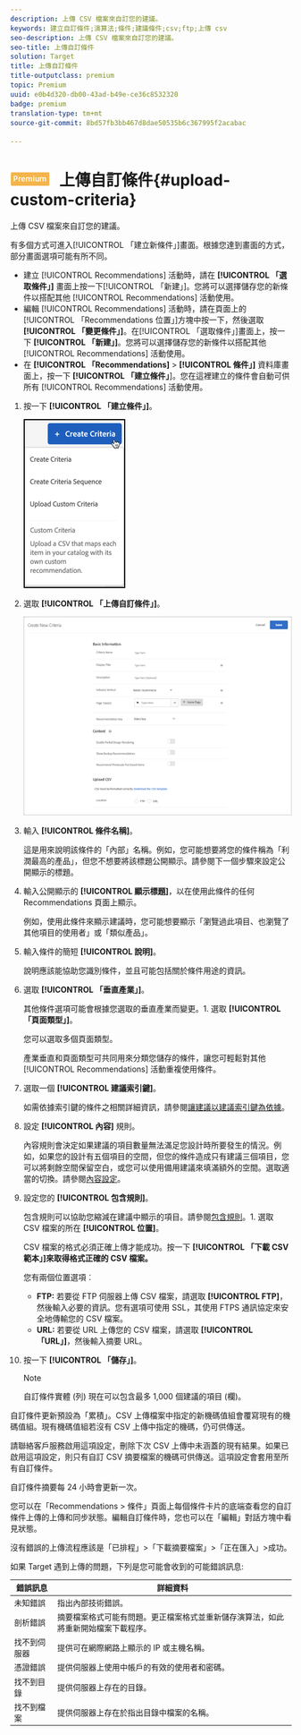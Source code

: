```yaml
---
description: 上傳 CSV 檔案來自訂您的建議。
keywords: 建立自訂條件;演算法;條件;建議條件;csv;ftp;上傳 csv
seo-description: 上傳 CSV 檔案來自訂您的建議。
seo-title: 上傳自訂條件
solution: Target
title: 上傳自訂條件
title-outputclass: premium
topic: Premium
uuid: e0b4d320-db00-43ad-b49e-ce36c8532320
badge: premium
translation-type: tm+mt
source-git-commit: 8bd57fb3bb467d8dae50535b6c367995f2acabac

---
```



# ![PREMIUM](/help/assets/premium.png) 上傳自訂條件{#upload-custom-criteria}

上傳 CSV 檔案來自訂您的建議。

有多個方式可進入[!UICONTROL 「建立新條件」]畫面。根據您達到畫面的方式，部分畫面選項可能有所不同。

* 建立 [!UICONTROL Recommendations] 活動時，請在 **[!UICONTROL 「選取條件」]** 畫面上按一下[!UICONTROL 「新建」]。您將可以選擇儲存您的新條件以搭配其他 [!UICONTROL Recommendations] 活動使用。
* 編輯 [!UICONTROL Recommendations] 活動時，請在頁面上的[!UICONTROL 「Recommendations 位置」]方塊中按一下，然後選取 **[!UICONTROL 「變更條件」]**。在[!UICONTROL 「選取條件」]畫面上，按一下 **[!UICONTROL 「新建」]**。您將可以選擇儲存您的新條件以搭配其他 [!UICONTROL Recommendations] 活動使用。
* 在 **[!UICONTROL 「Recommendations]** &gt; **[!UICONTROL 條件」]** 資料庫畫面上，按一下 **[!UICONTROL 「建立條件」**]。您在這裡建立的條件會自動可供所有 [!UICONTROL Recommendations] 活動使用。

1. 按一下 **[!UICONTROL 「建立條件」]**。

   ![建立新條件](/help/c-recommendations/c-algorithms/assets/button_CreateCriteria_new.png)

1. 選取 **[!UICONTROL 「上傳自訂條件」]**。

   ![](assets/CreateNewCriteria_csv.png)

1. 輸入 **[!UICONTROL 條件名稱]**。

   這是用來說明該條件的「內部」名稱。例如，您可能想要將您的條件稱為「利潤最高的產品」，但您不想要將該標題公開顯示。請參閱下一個步驟來設定公開顯示的標題。
1. 輸入公開顯示的 **[!UICONTROL 顯示標題]**，以在使用此條件的任何 Recommendations 頁面上顯示。

   例如，使用此條件來顯示建議時，您可能想要顯示「瀏覽過此項目、也瀏覽了其他項目的使用者」或「類似產品」。
1. 輸入條件的簡短 **[!UICONTROL 說明]**。

   說明應該能協助您識別條件，並且可能包括關於條件用途的資訊。
1. 選取 **[!UICONTROL 「垂直產業」]**。

   其他條件選項可能會根據您選取的垂直產業而變更。1. 選取 **[!UICONTROL 「頁面類型」]**。

   您可以選取多個頁面類型。

   產業垂直和頁面類型可共同用來分類您儲存的條件，讓您可輕鬆對其他 [!UICONTROL Recommendations] 活動重複使用條件。
1. 選取一個 **[!UICONTROL 建議索引鍵]**。

   如需依據索引鍵的條件之相關詳細資訊，請參閱[讓建議以建議索引鍵為依據](../../c-recommendations/c-algorithms/create-new-algorithm.md#task_2B0ED54AFBF64C56916B6E1F4DC0DC3B)。
1. 設定 **[!UICONTROL 內容]** 規則。

   內容規則會決定如果建議的項目數量無法滿足您設計時所要發生的情況。例如，如果您的設計有五個項目的空間，但您的條件造成只有建議三個項目，您可以將剩餘空間保留空白，或您可以使用備用建議來填滿額外的空間。選取適當的切換。請參閱[內容設定](../../c-recommendations/c-algorithms/create-new-algorithm.md#concept_BC16005C7A1E4F1A87E33D16221F4A96)。
1. 設定您的 **[!UICONTROL 包含規則]**。

   包含規則可以協助您縮減在建議中顯示的項目。請參閱[包含規則](../../c-recommendations/c-algorithms/create-new-algorithm.md#task_28DB20F968B1451481D8E51BAF947079)。1. 選取 CSV 檔案的所在 **[!UICONTROL 位置]**。

   CSV 檔案的格式必須正確上傳才能成功。按一下 **[!UICONTROL 「下載 CSV 範本」]來取得格式正確的 CSV 檔案。**

   您有兩個位置選項︰

   * **FTP:** 若要從 FTP 伺服器上傳 CSV 檔案，請選取 **[!UICONTROL FTP]**，然後輸入必要的資訊。您有選項可使用 SSL，其使用 FTPS 通訊協定來安全地傳輸您的 CSV 檔案。
   * **URL:** 若要從 URL 上傳您的 CSV 檔案，請選取 **[!UICONTROL 「URL」]**，然後輸入摘要 URL。

1. 按一下 **[!UICONTROL 「儲存」]**。

   >[!NOTE]
   >
   >自訂條件實體 (列) 現在可以包含最多 1,000 個建議的項目 (欄)。

自訂條件更新預設為「累積」。CSV 上傳檔案中指定的新機碼值組會覆寫現有的機碼值組。現有機碼值組若沒有 CSV 上傳中指定的機碼，仍可供傳送。

請聯絡客戶服務啟用這項設定，刪除下次 CSV 上傳中未涵蓋的現有結果。如果已啟用這項設定，則只有自訂 CSV 摘要檔案的機碼可供傳送。這項設定會套用至所有自訂條件。

自訂條件摘要每 24 小時會更新一次。

您可以在「Recommendations &gt; 條件」頁面上每個條件卡片的底端查看您的自訂條件上傳的上傳和同步狀態。編輯自訂條件時，您也可以在「編輯」對話方塊中看見狀態。

沒有錯誤的上傳流程應該是「已排程」&gt;「下載摘要檔案」&gt;「正在匯入」&gt;成功。

如果 Target 遇到上傳的問題，下列是您可能會收到的可能錯誤訊息:

| 錯誤訊息 | 詳細資料 |
|--- |--- |
| 未知錯誤 | 指出內部技術錯誤。 |
| 剖析錯誤 | 摘要檔案格式可能有問題。更正檔案格式並重新儲存演算法，如此將重新開始檔案下載程序。 |
| 找不到伺服器 | 提供可在網際網路上顯示的 IP 或主機名稱。 |
| 憑證錯誤 | 提供伺服器上使用中帳戶的有效的使用者和密碼。 |
| 找不到目錄 | 提供伺服器上存在的目錄。 |
| 找不到檔案 | 提供伺服器上存在於指出目錄中檔案的名稱。 |